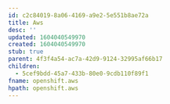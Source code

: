 ```yaml
---
id: c2c84019-8a06-4169-a9e2-5e551b8ae72a
title: Aws
desc: ''
updated: 1604040549970
created: 1604040549970
stub: true
parent: 4f3f4a54-ac7a-42d9-9124-32995af66b17
children:
  - 5cef9bdd-45a7-433b-80e0-9cdb110f89f1
fname: openshift.aws
hpath: openshift.aws
---
```



